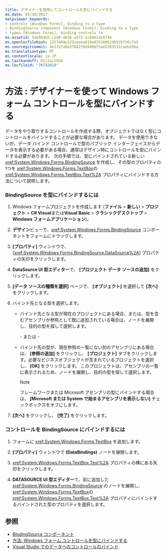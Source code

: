 ```yaml
---
title: デザイナーを使用してコントロールを型にバインドする
ms.date: 03/30/2017
helpviewer_keywords:
- controls [Windows Forms], binding to a type
- BindingSource component [Windows Forms], binding to a type
- types [Windows Forms], binding controls to
ms.assetid: 5ab984b5-c2d0-4638-a572-1c84013e8746
ms.openlocfilehash: 2257489e123ceeea819ad3538952db51b726c7e5
ms.sourcegitcommit: de17a7a0a37042f0d4406f5ae5393531caeb25ba
ms.translationtype: MT
ms.contentlocale: ja-JP
ms.lasthandoff: 01/24/2020
ms.locfileid: "76742019"
---
```

# <a name="how-to-bind-a-windows-forms-control-to-a-type-using-the-designer"></a>方法 : デザイナーを使って Windows フォーム コントロールを型にバインドする

データをやり取りするコントロールを作成する際、オブジェクトではなく型にコントロールをバインドすることが必要な場合があります。 データを使用できないが、データ バインド コントロールで型のパブリック インターフェイスからデータを表示する必要がある場合、通常はデザイン時にコントロールを型にバインドする必要があります。 次の手順では、型にバインドされている新しい <xref:System.Windows.Forms.BindingSource> を作成し、その型のプロパティの1つを <xref:System.Windows.Forms.TextBox>の <xref:System.Windows.Forms.TextBox.Text%2A> プロパティにバインドする方法について説明します。

### <a name="to-bind-the-bindingsource-to-a-type"></a>BindingSource を型にバインドするには

1. Windows フォームプロジェクトを作成します (**ファイル** > **新しい** > **プロジェクト** >  **C# Visual**または**Visual Basic** > **クラシックデスクトップ** > **Windows フォームアプリケーション**)。

2. **デザイン**ビューで、<xref:System.Windows.Forms.BindingSource> コンポーネントをフォームにドラッグします。

3. **[プロパティ]** ウィンドウで、[<xref:System.Windows.Forms.BindingSource.DataSource%2A>] プロパティの矢印をクリックします。

4. **DataSource UI 型エディター**で、 **[プロジェクト データ ソースの追加]** をクリックします。

5. **[データ ソースの種類を選択]** ページで、 **[オブジェクト]** を選択して **[次へ]** をクリックします。

6. バインド先となる型を選択します。

    - バインド先となる型が現在のプロジェクトにある場合、または、型を含むアセンブリが参照として既に追加されている場合は、ノードを展開し、目的の型を探して選択します。

      \- または -

    - バインド先の型が、現在参照の一覧にない別のアセンブリにある場合は、 **[参照の追加]** をクリックし、 **[プロジェクト]** タブをクリックします。必要なビジネスオブジェクトが含まれているプロジェクトを選択し、 **[OK]** をクリックします。 このプロジェクトは、アセンブリの一覧に表示されるため、ノードを展開し、目的の型を探して選択します。

      > [!NOTE]
      > フレームワークまたは Microsoft アセンブリの型にバインドする場合は、 **[Microsoft または System で始まるアセンブリを表示しない]** チェックボックスをオフにします。

7. **[次へ]** をクリックし、 **[完了]** をクリックします。

### <a name="to-bind-the-control-to-the-bindingsource"></a>コントロールを BindingSource にバインドするには

1. フォームに <xref:System.Windows.Forms.TextBox> を追加します。

2. **[プロパティ]** ウィンドウで **(DataBindings)** ノードを展開します。

3. <xref:System.Windows.Forms.TextBox.Text%2A> プロパティの横にある矢印をクリックします。

4. **DATASOURCE UI 型エディター**で、前に追加した <xref:System.Windows.Forms.BindingSource> のノードを展開し、<xref:System.Windows.Forms.TextBox>の <xref:System.Windows.Forms.TextBox.Text%2A> プロパティにバインドするバインドされた型のプロパティを選択します。

## <a name="see-also"></a>参照

- [BindingSource コンポーネント](bindingsource-component.md)
- [方法: Windows フォーム コントロールを型にバインドする](how-to-bind-a-windows-forms-control-to-a-type.md)
- [Visual Studio でのデータへのコントロールのバインド](/visualstudio/data-tools/bind-controls-to-data-in-visual-studio)

